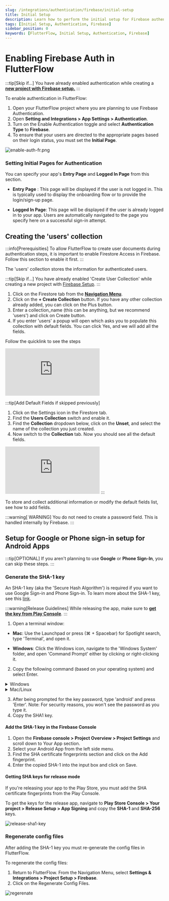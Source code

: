 ```yaml
---
slug: /integrations/authentication/firebase/initial-setup
title: Initial Setup
description: Learn how to perform the initial setup for Firebase authentication in your FlutterFlow app.
tags: [Initial Setup, Authentication, Firebase]
sidebar_position: 0
keywords: [FlutterFlow, Initial Setup, Authentication, Firebase]
---
```


# Enabling Firebase Auth in FlutterFlow

:::tip[Skip if...]
You have already enabled authentication while creating a [**new project with Firebase setup.**](../../firebase/connect-to-firebase-setup.md)
:::

To enable authentication in FlutterFlow:

1. Open your FlutterFlow project where you are planning to use Firebase
  Authentication.
2. Open **Setting and Integrations > App Settings > Authentication**.
3. Turn on the Enable Authentication toggle and select **Authentication Type** to
  **Firebase**.
4. To ensure that your users are directed to the appropriate pages based on their
  login status, you must set the **Initial Page**.

![enable-auth-fr.png](../imgs/enable-auth-fr.png)

### Setting Initial Pages for Authentication

You can specify your app's **Entry Page** and **Logged In Page** from this section.

- **Entry Page** : This page will be displayed if the user is not logged in. This is
typically used to display the onboarding flow or to provide the login/sign-up
page.

- **Logged In Page**: This page will be displayed if the user is already logged in to
your app. Users are automatically navigated to the page you specify here on a
successful sign-in attempt.

## Creating the 'users' collection

:::info[Prerequisities]
To allow FlutterFlow to create user documents during authentication steps, it is
important to enable Firestore Access in Firebase. Follow this section to enable
it first.
:::

The 'users' collection stores the information for authenticated users.

:::tip[Skip if...]
You have already enabled 'Create User Collection' while creating a new
project with [Firebase Setup](../../firebase/connect-to-firebase-setup.md).
:::

1. Click on the Firestore tab from the 
[**Navigation Menu**](../../../intro/ff-ui/builder.md#navigation-menu).
2. Click on the **+ Create Collection** button. If you have any other collection
  already added, you can click on the Plus button.
3. Enter a collection_name (this can be anything, but we recommend 'users') and
  click on Create button.
4. If you enter 'users' a popup will open which asks you to populate this
  collection with default fields. You can click Yes, and we will add all the
  fields.

Follow the quicklink to see the steps

<div style={{
    position: 'relative',
    paddingBottom: 'calc(56.67989417989418% + 41px)', // Keeps the aspect ratio and additional padding
    height: 0,
    width: '100%'}}>
    <iframe 
        src="https://demo.arcade.software/89TZAX3avXKxRpdZH3bK?embed&show_copy_link=true"
        title=""
        style={{
            position: 'absolute',
            top: 0,
            left: 0,
            width: '100%',
            height: '100%',
            colorScheme: 'light'
        }}
        frameborder="0"
        loading="lazy"
        webkitAllowFullScreen
        mozAllowFullScreen
        allowFullScreen
        allow="clipboard-write">
    </iframe>
</div>
<p></p>

:::tip[Add Default Fields if skipped previously]

1. Click on the Settings icon in the Firestore tab.
2. Find the **Users Collection** switch and enable it.
3. Find the **Collection** dropdown below, click on the **Unset**, and select the
  name of
  the collection you just created.
4. Now switch to the **Collection** tab. Now you should see all the default
  fields.

<iframe src="https://www.loom.com/embed/ba977f72f606497b92ee9ff45c620451"
frameborder="0" allowFullScreen style={{ width: '100%', height: '600px' }}></iframe>
:::

To store and collect additional information or modify the default fields list,
see how to add fields.

:::warning[ WARNING]
You do not need to create a password field. This is handled internally by
Firebase.
:::

## Setup for Google or Phone sign-in setup for Android Apps

:::tip[OPTIONAL]
If you aren't planning to use **Google** or **Phone Sign-In**, you can skip these steps.
:::

### Generate the SHA-1 key

An SHA-1 key (aka the 'Secure Hash Algorithm') is required if you want to use
Google Sign-in and Phone Sign-in. To learn more about the SHA-1 key, see
this [link](https://developers.google.com/android/guides/client-auth).

:::warning[Release Guidelines]
While releasing the app, make sure to [**get the key from Play Console**](#getting-sha-keys-for-release-mode).
:::

1. Open a terminal window:

- **Mac**: Use the Launchpad or press (⌘ + Spacebar) for Spotlight search,
  type 'Terminal', and open it.

- **Windows**: Click the Windows icon, navigate to the 'Windows System' folder,
  and open 'Command Prompt' either by clicking or right-clicking it.

2. Copy the following command (based on your operating system) and select Enter.

<details>
  <summary>Windows</summary>
  <div>
   ```keytool -list -v -keystore C:\Users\leon\.android\debug.keystore -alias androiddebugkey```

    If you get the following error while trying the above command:

```ERROR:'keytool' is not recognized as an internal or external command```

    You might not have JAVA installed on your machine. [Here](https://codewithandrea.com/articles/keytool-command-not-found-how-to-fix-windows-macos/) is the helpful link to install JAVA and remove the above issue.

  </div>
</details>

<details>
  <summary>Mac/Linux</summary>
  <div>
   ```keytool -list -v \ -alias androiddebugkey -keystore ~/.android/debug.keystore``` 
  </div>
</details>

3. After being prompted for the key password, type 'android' and press 'Enter'.
   Note: For security reasons, you won't see the password as you type it.
4. Copy the SHA1 key.

#### Add the SHA-1 key in the Firebase Console

1. Open the **Firebase console > Project Overview > Project Settings** and scroll
  down to Your App section.
2. Select your Android App from the left side menu.
3. Find the SHA certificate fingerprints section and click on the Add
  fingerprint.
4. Enter the copied SHA-1 into the input box and click on Save.

#### Getting SHA keys for release mode

If you're releasing your app to the Play Store, you must add the SHA certificate fingerprints from the Play Console.

To get the keys for the release app, navigate to **Play Store Console > Your project > Release Setup > App Signing** and copy the **SHA-1** and **SHA-256** keys.

![release-sha1-key](../imgs/release-sha1-key.avif)

### Regenerate config files

After adding the SHA-1 key you must re-generate the config files in FlutterFlow.

To regenerate the config files:
1. Return to FlutterFlow. From the Navigation Menu, select **Settings &
  Integrations > Project Setup > Firebase**.
2. Click on the Regenerate Config Files.

![regerenate](../imgs/regerenate.png)


